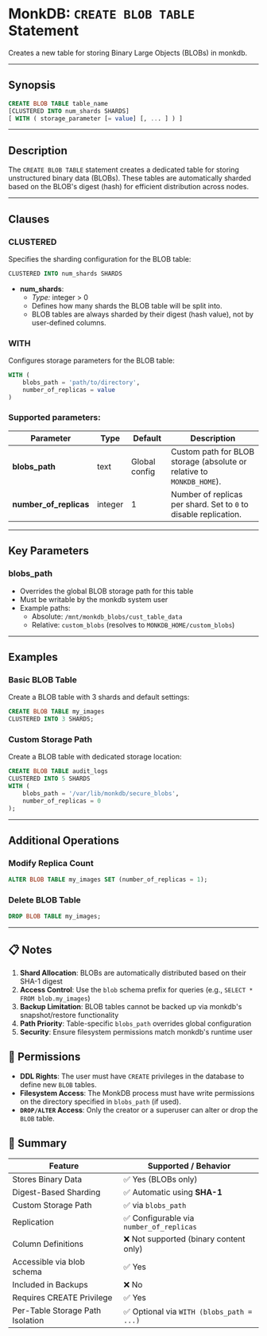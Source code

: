 # MonkDB: `CREATE BLOB TABLE` Statement

Creates a new table for storing Binary Large Objects (BLOBs) in monkdb.

---

## Synopsis

```sql
CREATE BLOB TABLE table_name
[CLUSTERED INTO num_shards SHARDS]
[ WITH ( storage_parameter [= value] [, ... ] ) ]
```

---

## Description

The `CREATE BLOB TABLE` statement creates a dedicated table for storing unstructured binary data (BLOBs). These tables are automatically sharded based on the BLOB's digest (hash) for efficient distribution across nodes.

---

## Clauses

### **CLUSTERED**
Specifies the sharding configuration for the BLOB table:

```sql
CLUSTERED INTO num_shards SHARDS
```
- **num_shards**: 
  - *Type:* integer > 0  
  - Defines how many shards the BLOB table will be split into.  
  - BLOB tables are always sharded by their digest (hash value), not by user-defined columns.

### **WITH**
Configures storage parameters for the BLOB table:
```sql
WITH (
    blobs_path = 'path/to/directory',
    number_of_replicas = value
)
```
### Supported parameters:

| Parameter              | Type     | Default      | Description                                                                 |
|------------------------|----------|--------------|-----------------------------------------------------------------------------|
| **blobs_path**         | text     | Global config | Custom path for BLOB storage (absolute or relative to `MONKDB_HOME`).       |
| **number_of_replicas** | integer  | 1            | Number of replicas per shard. Set to `0` to disable replication.           |

---

## Key Parameters

### **blobs_path**
- Overrides the global BLOB storage path for this table
- Must be writable by the monkdb system user
- Example paths:
  - Absolute: `/mnt/monkdb_blobs/cust_table_data`
  - Relative: `custom_blobs` (resolves to `MONKDB_HOME/custom_blobs`)

---

## Examples

### Basic BLOB Table
Create a BLOB table with 3 shards and default settings:
```sql
CREATE BLOB TABLE my_images 
CLUSTERED INTO 3 SHARDS;
```

### Custom Storage Path
Create a BLOB table with dedicated storage location:
```sql
CREATE BLOB TABLE audit_logs 
CLUSTERED INTO 5 SHARDS 
WITH (
    blobs_path = '/var/lib/monkdb/secure_blobs',
    number_of_replicas = 0
);
```

---

## Additional Operations

### Modify Replica Count
```sql
ALTER BLOB TABLE my_images SET (number_of_replicas = 1);
```

### Delete BLOB Table
```sql
DROP BLOB TABLE my_images;
```

---

## 📋 Notes
1. **Shard Allocation**: BLOBs are automatically distributed based on their SHA-1 digest
2. **Access Control**: Use the `blob` schema prefix for queries (e.g., `SELECT * FROM blob.my_images`)
3. **Backup Limitation**: BLOB tables cannot be backed up via monkdb's snapshot/restore functionality
4. **Path Priority**: Table-specific `blobs_path` overrides global configuration
5. **Security**: Ensure filesystem permissions match monkdb's runtime user

## 🔐 Permissions

- **DDL Rights**: The user must have `CREATE` privileges in the database to define new `BLOB` tables.
- **Filesystem Access**: The MonkDB process must have write permissions on the directory specified in `blobs_path` (if used).
- **`DROP/ALTER` Access**: Only the creator or a superuser can alter or drop the `BLOB` table.

## 🏁 Summary

| Feature                          | Supported / Behavior                              |
|----------------------------------|--------------------------------------------------|
| Stores Binary Data               | ✅ Yes (BLOBs only)                              |
| Digest-Based Sharding            | ✅ Automatic using **SHA-1**                        |
| Custom Storage Path              | ✅ via `blobs_path`                                 |
| Replication                      | ✅ Configurable via `number_of_replicas`           |
| Column Definitions                | ❌ Not supported (binary content only)           |
| Accessible via blob schema       | ✅ Yes                                           |
| Included in Backups              | ❌ No                                            |
| Requires CREATE Privilege        | ✅ Yes                                           |
| Per-Table Storage Path Isolation  | ✅ Optional via `WITH (blobs_path = ...)`          |

